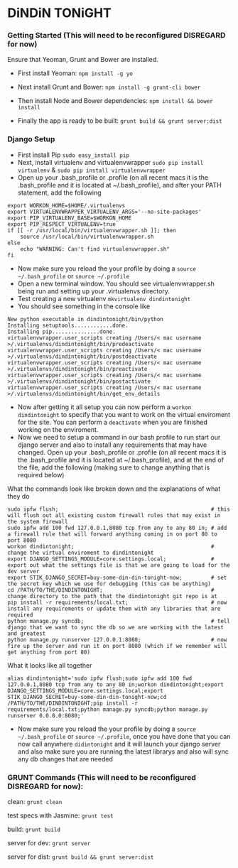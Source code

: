 # DiNDiN TONiGHT

### Getting Started (This will need to be reconfigured DISREGARD for now)
Ensure that Yeoman, Grunt and Bower are installed.

* First install Yeoman:
    `npm install -g yo`

* Next install Grunt and Bower:
    `npm install -g grunt-cli bower`

* Then install Node and Bower dependencies:
    `npm install && bower install`

* Finally the app is ready to be built:
    `grunt build && grunt server:dist`

### Django Setup

* First install Pip `sudo easy_install pip`
* Next, install virtualenv and virtualenvwrapper `sudo pip install virtualenv` &  `sudo pip install virtualenvwrapper`
* Open up your .bash_profile or .profile (on all recent macs it is the .bash_profile and it is located at ~/.bash_profile), and after your PATH statement, add the following
```
export WORKON_HOME=$HOME/.virtualenvs
export VIRTUALENVWRAPPER_VIRTUALENV_ARGS='--no-site-packages'
export PIP_VIRTUALENV_BASE=$WORKON_HOME
export PIP_RESPECT_VIRTUALENV=true
if [[ -r /usr/local/bin/virtualenvwrapper.sh ]]; then
    source /usr/local/bin/virtualenvwrapper.sh
else
    echo "WARNING: Can't find virtualenvwrapper.sh"
fi
```
* Now make sure you reload the your profile by doing a `source ~/.bash_profile` or `source ~/.profile`
* Open a new terminal window. You should see virtualenvwrapper.sh being run and setting up your .virtualenvs directory.
* Test creating a new virtualenv `mkvirtualenv dindintonight`
* You should see something in the console like
```
New python executable in dindintonight/bin/python
Installing setuptools............done.
Installing pip...............done.
virtualenvwrapper.user_scripts creating /Users/< mac username >/.virtualenvs/dindintonight/bin/predeactivate
virtualenvwrapper.user_scripts creating /Users/< mac username >/.virtualenvs/dindintonight/bin/postdeactivate
virtualenvwrapper.user_scripts creating /Users/< mac username >/.virtualenvs/dindintonight/bin/preactivate
virtualenvwrapper.user_scripts creating /Users/< mac username >/.virtualenvs/dindintonight/bin/postactivate
virtualenvwrapper.user_scripts creating /Users/< mac username >/.virtualenvs/dindintonight/bin/get_env_details
```
* Now after getting it all setup you can now perform a `workon dindintonight` to specify that you want to work on the virtual enviroment for the site. You can perform a `deactivate` when you are finished working on the enviroment.
* Now we need to setup a command in our bash profile to run start our django server and also to install any requirements that may have changed. Open up your .bash_profile or .profile (on all recent macs it is the .bash_profile and it is located at ~/.bash_profile), and at the end of the file, add the following (making sure to change anything that is required below)

What the commands look like broken down and the explanations of what they do

```
sudo ipfw flush;                                                # this will flush out all existing custom firewall rules that may exist in the system firewall
sudo ipfw add 100 fwd 127.0.0.1,8080 tcp from any to any 80 in; # add a firewall rule that will forward anything coming in on port 80 to port 8080
workon dindintonight;                                           # change the virtual enviroment to dindintonight
export DJANGO_SETTINGS_MODULE=core.settings.local;              # export out what the settings file is that we are going to load for the dev server
export STIK_DJANGO_SECRET=buy-some-din-din-tonight-now;         # set the secret key which we use for debugging (this can be anything)
cd /PATH/TO/THE/DINDINTONIGHT;                                  # change directory to the path that the dindintonight git repo is at
pip install -r requirements/local.txt;                          # now install any requirements or update them with any libraries that are required
python manage.py syncdb;                                        # tell django that we want to sync the db so we are working with the latest and greatest
python manage.py runserver 127.0.0.1:8080;                      # now fire up the server and run it on port 8080 (which if we remember will get anything from port 80)
```

What it looks like all together

```
alias dindintonight='sudo ipfw flush;sudo ipfw add 100 fwd 127.0.0.1,8080 tcp from any to any 80 in;workon dindintonight;export DJANGO_SETTINGS_MODULE=core.settings.local;export STIK_DJANGO_SECRET=buy-some-din-din-tonight-now;cd /PATH/TO/THE/DINDINTONIGHT;pip install -r requirements/local.txt;python manage.py syncdb;python manage.py runserver 0.0.0.0:8080;'
```
* Now make sure you reload the your profile by doing a `source ~/.bash_profile` or `source ~/.profile`, once you have done that you can now call anywhere `didintonight` and it will launch your django server and also make sure you are running the latest librarys and also will sync any db changes that are needed

### GRUNT Commands (This will need to be reconfigured DISREGARD for now):
clean:
    `grunt clean`

test specs with Jasmine:
    `grunt test`

build:
    `grunt build`

server for dev:
    `grunt server`

server for dist:
    `grunt build && grunt server:dist`
